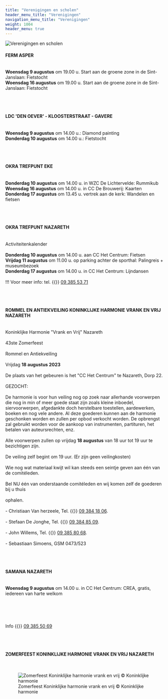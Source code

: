 ```yaml
---
title: "Verenigingen en scholen"
header_menu_title: "Verenigingen"
navigation_menu_title: "Verenigingen"
weight: 1004
header_menu: true
---
```


![Verenigingen en scholen](images/verenigingen-en-scholen.jpg)




#### FERM ASPER
<br>
<b>Woensdag 9 augustus</b> om 19.00 u. Start aan de groene zone in de Sint-Janslaan: Fietstocht<br>
<b>Woensdag 16 augustus</b> om 19.00 u. Start aan de groene zone in de Sint-Janslaan: Fietstocht<br>
<br>
<br>
<br>





#### LDC 'DEN OEVER' - KLOOSTERSTRAAT - GAVERE
<br>
<b>Woensdag 9 augustus</b> om 14.00 u.: Diamond painting<br>
<b>Donderdag 10 augustus</b> om 14.00 u.: Fietstocht<br>
<br>
<br>
<br>





#### OKRA TREFPUNT EKE
<br>
<b>Donderdag 10 augustus</b> om 14.00 u. in WZC De Lichtervelde: Rummikub<br>
<b>Woensdag 16 augustus</b> om 14.00 u. in CC De Brouwerij: Kaarten<br>
<b>Donderdag 17 augustus</b> om 13.45 u. vertrek aan de kerk: Wandelen en fietsen<br>
<br>
<br>
<br>





#### OKRA TREFPUNT NAZARETH
<br>
Activiteitenkalender<br>
<br>
<b>Donderdag 10 augustus</b> om 14.00 u. aan CC Het Centrum: Fietsen<br>
<b>Vrijdag 11 augustus</b> om 11.00 u. op parking achter de sporthal: Palingreis + museumbezoek<br>
<b>Donderdag 17 augustus</b> om 14.00 u. in CC Het Centrum: Lijndansen<br>
<br>
!!! Voor meer info: tel. {{<icon class="fa fa-phone">}}&nbsp;<a href="tel:093855371">09 385 53 71</a><br>
<br>
<br>
<br>





#### ROMMEL EN ANTIEKVEILING KONINKLIJKE HARMONIE VRANK EN VRIJ NAZARETH
<br>
Koninklijke Harmonie "Vrank en Vrij" Nazareth<br>
<br>
43ste Zomerfeest<br>
<br>
Rommel en Antiekveiling<br>
<br>
Vrijdag <b>18 augustus 2023</b><br>
<br>
De plaats van het gebeuren is het "CC Het Centrum" te Nazareth, Dorp 22.<br>
<br>
GEZOCHT:<br>
<br>
De harmonie is voor hun veiling nog op zoek naar allerhande voorwerpen die nog in min of meer goede staat zijn zoals kleine inboedel, siervoorwerpen, afgedankte doch herstelbare toestellen, aardewerken, boeken en nog vele andere. Al deze goederen kunnen aan de harmonie geschonken worden en zullen per opbod verkocht worden. De opbrengst zal gebruikt worden voor de aankoop van instrumenten, partituren, het betalen van auteursrechten, enz.<br>
<br>
Alle voorwerpen zullen op vrijdag <b>18 augustus</b> van 18 uur tot 19 uur te bezichtigen zijn.<br>
<br>
De veiling zelf begint om 19 uur. (Er zijn geen veilingkosten)<br>
<br>
Wie nog wat materiaal kwijt wil kan steeds een seintje geven aan één van de comitéleden.<br>
<br>
Bel NU één van onderstaande comitéleden en wij komen zelf de goederen bij u thuis<br>
<br>
ophalen.<br>
<br>
- Christiaan Van herzeele, Tel. {{<icon class="fa fa-phone">}}&nbsp;<a href="tel:093841806">09 384 18 06</a>.<br>
<br>
- Stefaan De Jonghe, Tel. {{<icon class="fa fa-phone">}}&nbsp;<a href="tel:093848509">09 384 85 09</a>.<br>
<br>
- John Willems, Tel. {{<icon class="fa fa-phone">}}&nbsp;<a href="tel:093858068">09 385 80 68</a>.<br>
<br>
- Sebastiaan Simoens, GSM 0473/523<br>
<br>
<br>
<br>





#### SAMANA NAZARETH
<br>
<b>Woensdag 9 augustus</b> om 14.00 u. in CC Het Centrum: CREA, gratis, iedereen van harte welkom<br>
<br>
<br>
<br>
<br>
<br>
Info {{<icon class="fa fa-phone">}}&nbsp;<a href="tel:093855069">09 385 50 69</a><br>
<br>
<br>
<br>





#### ZOMERFEEST KONINKLIJKE HARMONIE VRANK EN VRIJ NAZARETH
<br>
<figure><img src="images/pb-vrank.jpg" alt=" Zomerfeest Koninklijke harmonie vrank en vrij © Koninklijke harmonie" style="max-height: 500px; max-width: 500px;" /><figcaption> Zomerfeest Koninklijke harmonie vrank en vrij © Koninklijke harmonie</figcaption></figure><br>
<br>
<br>
<br>


